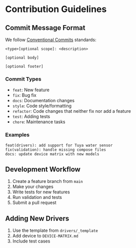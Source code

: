 # Contribution Guidelines

## Commit Message Format
We follow [Conventional Commits](https://www.conventionalcommits.org/) standards:

```
<type>[optional scope]: <description>

[optional body]

[optional footer]
```

### Commit Types
- `feat`: New feature
- `fix`: Bug fix
- `docs`: Documentation changes
- `style`: Code style/formatting
- `refactor`: Code changes that neither fix nor add a feature
- `test`: Adding tests
- `chore`: Maintenance tasks

### Examples
```
feat(drivers): add support for Tuya water sensor
fix(validation): handle missing compose files
docs: update device matrix with new models
```

## Development Workflow
1. Create a feature branch from `main`
2. Make your changes
3. Write tests for new features
4. Run validation and tests
5. Submit a pull request

## Adding New Drivers
1. Use the template from `drivers/_template`
2. Add device to `DEVICE-MATRIX.md`
3. Include test cases
